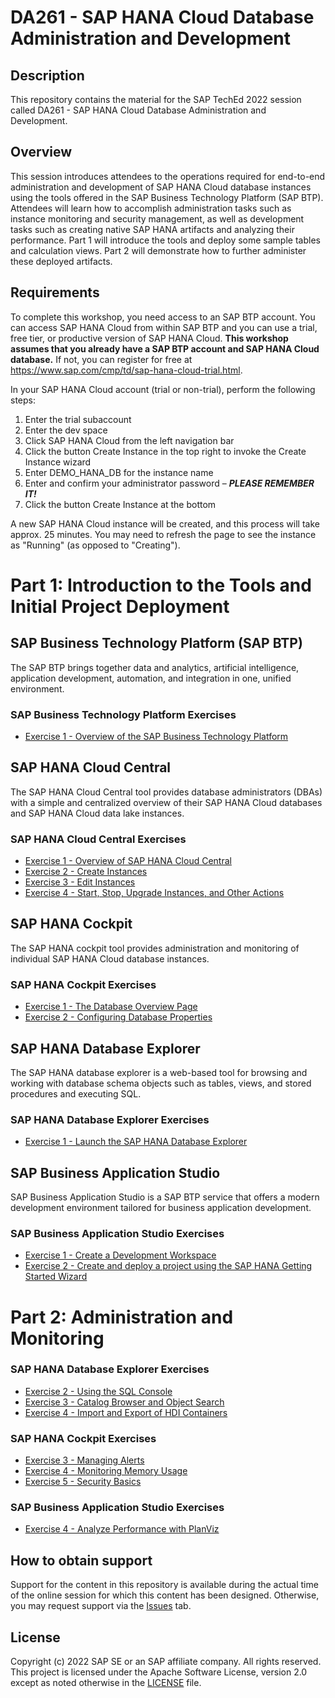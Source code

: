 # DA261 - SAP HANA Cloud Database Administration and Development

## Description

This repository contains the material for the SAP TechEd 2022 session called DA261 - SAP HANA Cloud Database Administration and Development.  

## Overview

This session introduces attendees to the operations required for end-to-end administration and development of SAP HANA Cloud database instances using the tools offered in the SAP Business Technology Platform (SAP BTP).  Attendees will learn how to accomplish administration tasks such as instance monitoring and security management, as well as development tasks such as creating native SAP HANA artifacts and analyzing their performance.  Part 1 will introduce the tools and deploy some sample tables and calculation views.  Part 2 will demonstrate how to further administer these deployed artifacts.


## Requirements

To complete this workshop, you need access to an SAP BTP account. You can access SAP HANA Cloud from within SAP BTP and you can use a trial, free tier,  or productive version of SAP HANA Cloud.  **This workshop assumes that you already have a SAP BTP account and SAP HANA Cloud database.**  If not, you can register for free at https://www.sap.com/cmp/td/sap-hana-cloud-trial.html.

In your SAP HANA Cloud account (trial or non-trial), perform the following steps:

1.	Enter the trial subaccount
2.	Enter the dev space
3.	Click SAP HANA Cloud from the left navigation bar
4.	Click the button Create Instance in the top right to invoke the Create Instance wizard
5.	Enter DEMO_HANA_DB for the instance name
6.	Enter and confirm your administrator password – ***PLEASE REMEMBER IT!***
7.	Click the button Create Instance at the bottom

A new SAP HANA Cloud instance will be created, and this process will take approx. 25 minutes.  You may need to refresh the page to see the instance as "Running" (as opposed to "Creating").

# Part 1: Introduction to the Tools and Initial Project Deployment

## SAP Business Technology Platform (SAP BTP)
The SAP BTP brings together data and analytics, artificial intelligence, application development, automation, and integration in one, unified environment.

### SAP Business Technology Platform Exercises

- [Exercise 1 - Overview of the SAP Business Technology Platform](exercises/sap_btp/ex1/)

## SAP HANA Cloud Central

The SAP HANA Cloud Central tool provides database administrators (DBAs) with a simple and centralized overview of their SAP HANA Cloud databases and SAP HANA Cloud data lake instances. 

### SAP HANA Cloud Central Exercises

- [Exercise 1 - Overview of SAP HANA Cloud Central](exercises/hana_cloud_central/ex1/)
- [Exercise 2 - Create Instances](exercises/hana_cloud_central/ex2/)
- [Exercise 3 - Edit Instances](exercises/hana_cloud_central/ex3/)
- [Exercise 4 - Start, Stop, Upgrade Instances, and Other Actions](exercises/hana_cloud_central/ex4/)

## SAP HANA Cockpit

The SAP HANA cockpit tool provides administration and monitoring of individual SAP HANA Cloud database instances. 

### SAP HANA Cockpit Exercises

- [Exercise 1 - The Database Overview Page](exercises/hana_cockpit/ex1/)
- [Exercise 2 - Configuring Database Properties](exercises/hana_cockpit/ex2/)


## SAP HANA Database Explorer

The SAP HANA database explorer is a web-based tool for browsing and working with  database schema objects such as tables, views, and stored procedures and executing SQL.

### SAP HANA Database Explorer Exercises

- [Exercise 1 - Launch the SAP HANA Database Explorer](exercises/database_explorer/ex1/)

## SAP Business Application Studio

SAP Business Application Studio is a SAP BTP service that offers a modern development environment tailored for business application development.

### SAP Business Application Studio Exercises

- [Exercise 1 - Create a Development Workspace](exercises/business_app_studio/ex1/)
- [Exercise 2 - Create and deploy a project using the SAP HANA Getting Started Wizard](exercises/business_app_studio/ex2/)


# Part 2: Administration and Monitoring

### SAP HANA Database Explorer Exercises

- [Exercise 2 - Using the SQL Console](exercises/database_explorer/ex2/)
- [Exercise 3 - Catalog Browser and Object Search](exercises/database_explorer/ex3/)
- [Exercise 4 - Import and Export of HDI Containers](exercises/database_explorer/ex4/)

### SAP HANA Cockpit Exercises

- [Exercise 3 - Managing Alerts](exercises/hana_cockpit/ex3/)
- [Exercise 4 - Monitoring Memory Usage](exercises/hana_cockpit/ex4/)
- [Exercise 5 - Security Basics](exercises/hana_cockpit/ex5/)

### SAP Business Application Studio Exercises

- [Exercise 4 - Analyze Performance with PlanViz](exercises/business_app_studio/ex3/)


## How to obtain support

Support for the content in this repository is available during the actual time of the online session for which this content has been designed. Otherwise, you may request support via the [Issues](../../issues) tab.

## License
Copyright (c) 2022 SAP SE or an SAP affiliate company. All rights reserved. This project is licensed under the Apache Software License, version 2.0 except as noted otherwise in the [LICENSE](LICENSES/Apache-2.0.txt) file.
